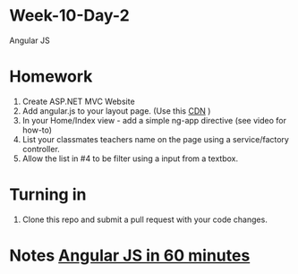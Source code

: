 # Week-10-Day-2
Angular JS

# Homework

1. Create ASP.NET MVC Website
2. Add angular.js to your layout page. (Use this [CDN](https://cdnjs.cloudflare.com/ajax/libs/angular.js/1.4.8/angular.min.js) )
3. In your Home/Index view - add a simple ng-app directive (see video for how-to)
4. List your classmates teachers name on the page using a service/factory controller. 
5. Allow the list in #4 to be filter using a input from a textbox.


# Turning in

1. Clone this repo and submit a pull request with your code changes.

# Notes [Angular JS in 60 minutes](https://www.youtube.com/watch?v=i9MHigUZKEM)


